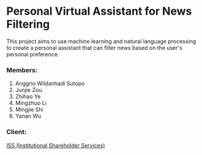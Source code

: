 # Personal Virtual Assistant for News Filtering
This project aims to use machine learning and natural language processing to create a personal assistant that can filter news based on the user's personal preference.

### Members:

1. Anggrio Wildanhadi Sutopo
2. Junjie Zou
3. Zhihao Ye
4. Mingzhuo Li
5. Mingjie Shi
6. Yanan Wu

### Client:

[ISS (Institutional Shareholder Services)](https://www.issgovernance.com/)